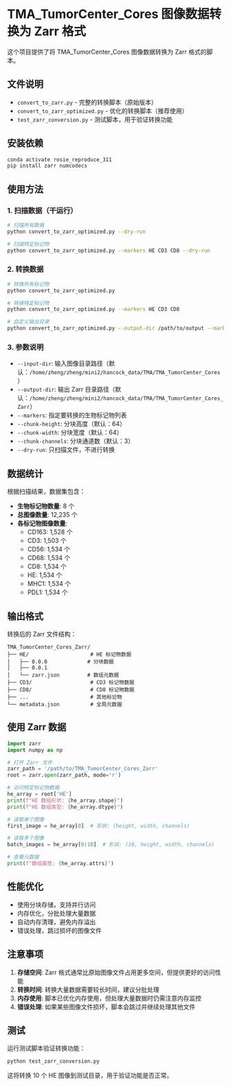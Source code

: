 # TMA_TumorCenter_Cores 图像数据转换为 Zarr 格式

这个项目提供了将 TMA_TumorCenter_Cores 图像数据转换为 Zarr 格式的脚本。

## 文件说明

- `convert_to_zarr.py` - 完整的转换脚本（原始版本）
- `convert_to_zarr_optimized.py` - 优化的转换脚本（推荐使用）
- `test_zarr_conversion.py` - 测试脚本，用于验证转换功能

## 安装依赖

```bash
conda activate rosie_reproduce_311
pip install zarr numcodecs
```

## 使用方法

### 1. 扫描数据（干运行）

```bash
# 扫描所有数据
python convert_to_zarr_optimized.py --dry-run

# 扫描特定标记物
python convert_to_zarr_optimized.py --markers HE CD3 CD8 --dry-run
```

### 2. 转换数据

```bash
# 转换所有标记物
python convert_to_zarr_optimized.py

# 转换特定标记物
python convert_to_zarr_optimized.py --markers HE CD3 CD8

# 自定义输出目录
python convert_to_zarr_optimized.py --output-dir /path/to/output --markers HE
```

### 3. 参数说明

- `--input-dir`: 输入图像目录路径（默认：`/home/zheng/zheng/mini2/hancock_data/TMA/TMA_TumorCenter_Cores`）
- `--output-dir`: 输出 Zarr 目录路径（默认：`/home/zheng/zheng/mini2/hancock_data/TMA/TMA_TumorCenter_Cores_Zarr`）
- `--markers`: 指定要转换的生物标记物列表
- `--chunk-height`: 分块高度（默认：64）
- `--chunk-width`: 分块宽度（默认：64）
- `--chunk-channels`: 分块通道数（默认：3）
- `--dry-run`: 只扫描文件，不进行转换

## 数据统计

根据扫描结果，数据集包含：

- **生物标记物数量**: 8 个
- **总图像数量**: 12,235 个
- **各标记物图像数量**:
  - CD163: 1,528 个
  - CD3: 1,503 个
  - CD56: 1,534 个
  - CD68: 1,534 个
  - CD8: 1,534 个
  - HE: 1,534 个
  - MHC1: 1,534 个
  - PDL1: 1,534 个

## 输出格式

转换后的 Zarr 文件结构：

```
TMA_TumorCenter_Cores_Zarr/
├── HE/                    # HE 标记物数据
│   ├── 0.0.0             # 分块数据
│   ├── 0.0.1
│   └── zarr.json         # 数组元数据
├── CD3/                   # CD3 标记物数据
├── CD8/                   # CD8 标记物数据
├── ...                    # 其他标记物
└── metadata.json          # 全局元数据
```

## 使用 Zarr 数据

```python
import zarr
import numpy as np

# 打开 Zarr 文件
zarr_path = '/path/to/TMA_TumorCenter_Cores_Zarr'
root = zarr.open(zarr_path, mode='r')

# 访问特定标记物数据
he_array = root['HE']
print(f"HE 数组形状: {he_array.shape}")
print(f"HE 数组类型: {he_array.dtype}")

# 读取单个图像
first_image = he_array[0]  # 形状: (height, width, channels)

# 读取多个图像
batch_images = he_array[0:10]  # 形状: (10, height, width, channels)

# 查看元数据
print(f"数组属性: {he_array.attrs}")
```

## 性能优化

- 使用分块存储，支持并行访问
- 内存优化，分批处理大量数据
- 自动内存清理，避免内存溢出
- 错误处理，跳过损坏的图像文件

## 注意事项

1. **存储空间**: Zarr 格式通常比原始图像文件占用更多空间，但提供更好的访问性能
2. **转换时间**: 转换大量数据需要较长时间，建议分批处理
3. **内存使用**: 脚本已优化内存使用，但处理大量数据时仍需注意内存监控
4. **错误处理**: 如果某些图像文件损坏，脚本会跳过并继续处理其他文件

## 测试

运行测试脚本验证转换功能：

```bash
python test_zarr_conversion.py
```

这将转换 10 个 HE 图像到测试目录，用于验证功能是否正常。
